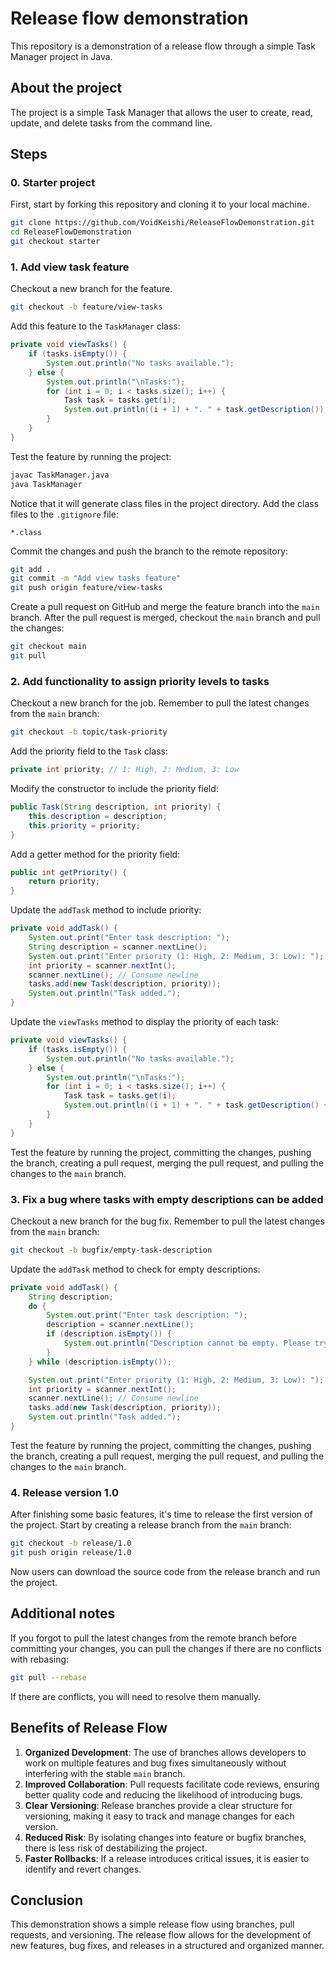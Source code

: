 # Release flow demonstration
This repository is a demonstration of a release flow through a simple Task Manager project in Java.

## About the project
The project is a simple Task Manager that allows the user to create, read, update, and delete tasks from the command line.

## Steps

### 0. Starter project
First, start by forking this repository and cloning it to your local machine.
```bash
git clone https://github.com/VoidKeishi/ReleaseFlowDemonstration.git
cd ReleaseFlowDemonstration
git checkout starter
```

### 1. Add view task feature

Checkout a new branch for the feature.
```bash
git checkout -b feature/view-tasks
```

Add this feature to the `TaskManager` class:
```java
private void viewTasks() {
    if (tasks.isEmpty()) {
        System.out.println("No tasks available.");
    } else {
        System.out.println("\nTasks:");
        for (int i = 0; i < tasks.size(); i++) {
            Task task = tasks.get(i);
            System.out.println((i + 1) + ". " + task.getDescription());
        }
    }
}
```

Test the feature by running the project:
```bash
javac TaskManager.java
java TaskManager
```

Notice that it will generate class files in the project directory. Add the class files to the `.gitignore` file:
```
*.class
```

Commit the changes and push the branch to the remote repository:
```bash
git add .
git commit -m "Add view tasks feature"
git push origin feature/view-tasks
```

Create a pull request on GitHub and merge the feature branch into the `main` branch. After the pull request is merged, checkout the `main` branch and pull the changes:
```bash
git checkout main
git pull
```

### 2. Add functionality to assign priority levels to tasks

Checkout a new branch for the job. Remember to pull the latest changes from the `main` branch:
```bash
git checkout -b topic/task-priority
```

Add the priority field to the `Task` class:
```java
private int priority; // 1: High, 2: Medium, 3: Low
```

Modify the constructor to include the priority field:
```java
public Task(String description, int priority) {
    this.description = description;
    this.priority = priority;
}
```

Add a getter method for the priority field:
```java
public int getPriority() {
    return priority;
}
```

Update the `addTask` method to include priority:
```java
private void addTask() {
    System.out.print("Enter task description: ");
    String description = scanner.nextLine();
    System.out.print("Enter priority (1: High, 2: Medium, 3: Low): ");
    int priority = scanner.nextInt();
    scanner.nextLine(); // Consume newline
    tasks.add(new Task(description, priority));
    System.out.println("Task added.");
}
```

Update the `viewTasks` method to display the priority of each task:
```java
private void viewTasks() {
    if (tasks.isEmpty()) {
        System.out.println("No tasks available.");
    } else {
        System.out.println("\nTasks:");
        for (int i = 0; i < tasks.size(); i++) {
            Task task = tasks.get(i);
            System.out.println((i + 1) + ". " + task.getDescription() + " (Priority: " + task.getPriority() + ")");
        }
    }
}
```

Test the feature by running the project, committing the changes, pushing the branch, creating a pull request, merging the pull request, and pulling the changes to the `main` branch.

### 3. Fix a bug where tasks with empty descriptions can be added

Checkout a new branch for the bug fix. Remember to pull the latest changes from the `main` branch:
```bash
git checkout -b bugfix/empty-task-description
```

Update the `addTask` method to check for empty descriptions:
```java
private void addTask() {
    String description;
    do {
        System.out.print("Enter task description: ");
        description = scanner.nextLine();
        if (description.isEmpty()) {
            System.out.println("Description cannot be empty. Please try again.");
        }
    } while (description.isEmpty());

    System.out.print("Enter priority (1: High, 2: Medium, 3: Low): ");
    int priority = scanner.nextInt();
    scanner.nextLine(); // Consume newline
    tasks.add(new Task(description, priority));
    System.out.println("Task added.");
}
```

Test the feature by running the project, committing the changes, pushing the branch, creating a pull request, merging the pull request, and pulling the changes to the `main` branch.

### 4. Release version 1.0

After finishing some basic features, it's time to release the first version of the project. Start by creating a release branch from the `main` branch:
```bash
git checkout -b release/1.0
git push origin release/1.0
```

Now users can download the source code from the release branch and run the project.

## Additional notes
If you forgot to pull the latest changes from the remote branch before committing your changes, you can pull the changes if there are no conflicts with rebasing:
```bash
git pull --rebase
```

If there are conflicts, you will need to resolve them manually.

## Benefits of Release Flow

1. **Organized Development**: The use of branches allows developers to work on multiple features and bug fixes simultaneously without interfering with the stable `main` branch.
2. **Improved Collaboration**: Pull requests facilitate code reviews, ensuring better quality code and reducing the likelihood of introducing bugs.
3. **Clear Versioning**: Release branches provide a clear structure for versioning, making it easy to track and manage changes for each version.
4. **Reduced Risk**: By isolating changes into feature or bugfix branches, there is less risk of destabilizing the project.
5. **Faster Rollbacks**: If a release introduces critical issues, it is easier to identify and revert changes.

## Conclusion
This demonstration shows a simple release flow using branches, pull requests, and versioning. The release flow allows for the development of new features, bug fixes, and releases in a structured and organized manner.

